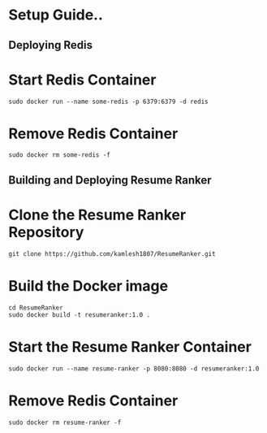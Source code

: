# Setup Guide..


## Deploying Redis
# Start Redis Container
```sudo docker run --name some-redis -p 6379:6379 -d redis```
# Remove Redis Container
```sudo docker rm some-redis -f``` 

## Building and Deploying Resume Ranker
# Clone the Resume Ranker Repository
```git clone https://github.com/kamlesh1807/ResumeRanker.git```
# Build the Docker image
``` cd ResumeRanker ```<br>
```sudo docker build -t resumeranker:1.0 .```

# Start the Resume Ranker Container
```sudo docker run --name resume-ranker -p 8080:8080 -d resumeranker:1.0```

# Remove Redis Container
```sudo docker rm resume-ranker -f``` 
